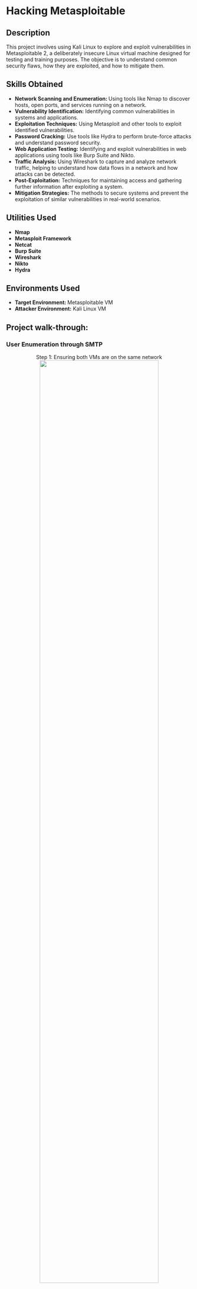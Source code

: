 <h1>Hacking Metasploitable</h1>

<h2>Description</h2>
This project involves using Kali Linux to explore and exploit vulnerabilities in Metasploitable 2, a deliberately insecure Linux virtual machine designed for testing and training purposes. The objective is to understand common security flaws, how they are exploited, and how to mitigate them.
<br />

<h2>Skills Obtained</h2>

- <b>Network Scanning and Enumeration: </b> Using tools like Nmap to discover hosts, open ports, and services running on a network.
- <b>Vulnerability Identification:</b> Identifying common vulnerabilities in systems and applications.
- <b>Exploitation Techniques:</b> Using Metasploit and other tools to exploit identified vulnerabilities.
- <b>Password Cracking:</b> Use tools like Hydra to perform brute-force attacks and understand password security.
- <b>Web Application Testing:</b> Identifying and exploit vulnerabilities in web applications using tools like Burp Suite and Nikto.
- <b>Traffic Analysis:</b> Using Wireshark to capture and analyze network traffic, helping to understand how data flows in a network and how attacks can be detected.
- <b>Post-Exploitation:</b> Techniques for maintaining access and gathering further information after exploiting a system.
- <b>Mitigation Strategies:</b> The methods to secure systems and prevent the exploitation of similar vulnerabilities in real-world scenarios.

<h2>Utilities Used</h2>

- <b>Nmap</b> 
- <b>Metasploit Framework</b>
- <b>Netcat</b> 
- <b>Burp Suite </b> 
- <b>Wireshark</b> 
- <b>Nikto</b>
- <b>Hydra</b>
 <h2>Environments Used </h2>

- <b>Target Environment: </b> Metasploitable VM
- <b>Attacker Environment:</b> Kali Linux VM  

<h2>Project walk-through:</h2>
<h3>User Enumeration through SMTP</h3>
<p align="center">
Step 1: Ensuring both VMs are on the same network <br/>
<img src="https://i.imgur.com/Sh3tT2J.png" height="80%" width="80% alt="Sploit"/>
<br />
<br />
Step 2: Scan the target server using NMAP  <br/>
<img src="https://i.imgur.com/5yfQhPY.png" height="80%" width="80%" alt="Sploit"/>
<br />
<br />
Step 3: Open Metasploit Framework, After Identifying which port we will exploit. <br/>
Step 4: Enter “grep scanner search smtp” as a command <br/>
<img src="https://i.imgur.com/2TW7pxr.png" height="80%" width="80%" alt="Sploit"/>
<br />
<br />
Set metasploitable (Target VM) as RHOSTS  <br/> 
<img src="https://i.imgur.com/GqdjqJl.png" height="80%" width="80%" alt="Pi-Hole steps"/>
<br />
<br />
As per below image, we're going to exploit unix_users.txt  <br/>
<img src="https://i.imgur.com/apeVO4V.png" height="80%" width="80%" alt="Disk Sanitization Steps"/>
<br />
<br />
Step 5: Verifying if users are really found.  <br/>
 <br/>
 If we Verify "backup", the result will be positive but if we check another user which is snot included (ex: test), we’ll get a negative result.<br/>
 <img src="https://i.imgur.com/umlbe5Z.png" height="80%" width="80%" alt="Pi-Hole steps"/>
 <br/>
 <h1 align="center">THE END</h1>

 <h3>VNC PORT EXPLOITATION</h3>
<p align="center">
Step 1: Scan the target port using NMAP <br/>
<img src="https://i.imgur.com/wYEuij8.png" height="80%" width="80% alt="Sploit"/>
<br />
<br />
Step 2: Gep scann the VNC port  <br/>
<img src="https://i.imgur.com/8QKSnr4.png" height="80%" width="80%" alt="Sploit"/>
<br />
<br />
Step 3: Setting up Metasploitable as RHOSTS <br/>
<img src="https://i.imgur.com/Qoi3hQ7.png" height="80%" width="80%" alt="Sploit"/>
<br />
<br />
Step 4: EXPLOIT  <br/>
 <br/>
 If we Verify "backup", the result will be positive but if we check another user which is snot included (ex: test), we’ll get a negative result.<br/>
 <img src="https://i.imgur.com/KCZpO37.png" height="80%" width="80%" alt="Pi-Hole steps"/>
 <br/>
  <h1 align="center">THE END</h1>
</p>



<!--
 ```diff
- text in red
+ text in green
! text in orange
# text in gray
@@ text in purple (and bold)@@
```
--!>

